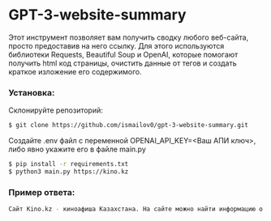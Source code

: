 # GPT-3-website-summary

Этот инструмент позволяет вам получить сводку любого веб-сайта, просто предоставив на него ссылку. Для этого используются библиотеки Requests, Beautiful Soup и OpenAI, которые помогают получить html код страницы, очистить данные от тегов и создать краткое изложение его содержимого.


### Установка:
Склонируйте репозиторий:
```sh
$ git clone https://github.com/ismailov0/gpt-3-website-summary.git
```
Создайте .env файл с переменной OPENAI_API_KEY=<Ваш АПИ ключ>, либо явно укажите его в файле main.py
```sh
$ pip install -r requirements.txt
$ python3 main.py https://kino.kz
```

### Пример ответа:
```sh
Сайт Kino.kz - киноафиша Казахстана. На сайте можно найти информацию о кинотеатрах, киносеансах и купить билеты. Также есть разделы новостей, киноархива и киноклуба О. Борецкого. Сайт имеет мобильные приложения для iOS и Android, а также доступен в AppGallery. Кроме того, на сайте размещена информация о правилах возврата билетов.
```